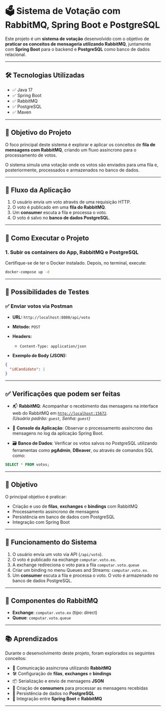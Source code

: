 # 🗳️ Sistema de Votação com RabbitMQ, Spring Boot e PostgreSQL

Este projeto é um **sistema de votação** desenvolvido com o objetivo de **praticar os conceitos de mensageria utilizando RabbitMQ**, juntamente com **Spring Boot** para o backend e **PostgreSQL** como banco de dados relacional.

---

## 🛠️ Tecnologias Utilizadas

- ✅ Java 17  
- ✅ Spring Boot  
- ✅ RabbitMQ  
- ✅ PostgreSQL  
- ✅ Maven  

---

## 📌 Objetivo do Projeto

O foco principal deste sistema é explorar e aplicar os conceitos de **fila de mensagens com RabbitMQ**, criando um fluxo assíncrono para o processamento de votos.

O sistema simula uma votação onde os votos são enviados para uma fila e, posteriormente, processados e armazenados no banco de dados.

---

## 🔄 Fluxo da Aplicação

1. O usuário envia um voto através de uma requisição HTTP.
2. O voto é publicado em uma **fila do RabbitMQ**.
3. Um **consumer** escuta a fila e processa o voto.
4. O voto é salvo no **banco de dados PostgreSQL**.

---

## 🚀 Como Executar o Projeto

### 1. Subir os containers do App, RabbitMQ e PostgreSQL

Certifique-se de ter o Docker instalado. Depois, no terminal, execute:

```bash
docker-compose up -d
```
---

## 🧪 Possibilidades de Testes

### ✅ Enviar votos via Postman

- **URL:** `http://localhost:8080/api/voto`  
- **Método:** `POST`  
- **Headers:**  
  - `Content-Type: application/json`

- **Exemplo de Body (JSON):**

```json
{
  "idCandidato": 1
}
```
---

## ✅ Verificações que podem ser feitas

- 📬 **RabbitMQ**: Acompanhar o recebimento das mensagens na interface web do RabbitMQ em [`http://localhost:15672`](http://localhost:15672).  
  *(Usuário padrão: `guest`, Senha: `guest`)*

- 📄 **Console da Aplicação**: Observar o processamento assíncrono das mensagens no log da aplicação Spring Boot.

- 🗃️ **Banco de Dados**: Verificar os votos salvos no PostgreSQL utilizando ferramentas como **pgAdmin**, **DBeaver**, ou através de comandos SQL como:

```sql
SELECT * FROM votos;
```

---

## 🎯 Objetivo

O principal objetivo é praticar:

- Criação e uso de **filas**, **exchanges** e **bindings** com RabbitMQ  
- Processamento assíncrono de mensagens  
- Persistência em banco de dados com PostgreSQL  
- Integração com Spring Boot

---

## 🔄 Funcionamento do Sistema

1. O usuário envia um voto via API (`/api/voto`).
2. O voto é publicado na exchange `computar.voto.ex`.
3. A exchange redireciona o voto para a fila `computar.voto.queue`
4. Criar um binding no menu Queues and Streams: `computar.voto.ex`.
5. Um **consumer** escuta a fila e processa o voto.
O voto é armazenado no banco de dados PostgreSQL.

---

## 🧩 Componentes do RabbitMQ

- **Exchange**: `computar.voto.ex` (tipo: direct)  
- **Queue**: `computar.voto.queue`

---
## 📚 Aprendizados

Durante o desenvolvimento deste projeto, foram explorados os seguintes conceitos:

- 🔁 Comunicação assíncrona utilizando **RabbitMQ**
- 🛠️ Configuração de **filas**, **exchanges** e **bindings**
- 📦 Serialização e envio de mensagens **JSON**
- 🧾 Criação de **consumers** para processar as mensagens recebidas
- 💾 Persistência de dados no **PostgreSQL**
- 📡 Integração entre **Spring Boot** e **RabbitMQ**

---
